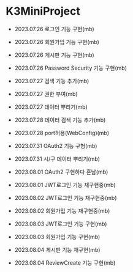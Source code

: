 # __K3MiniProject__

+ 2023.07.26 로그인 기능 구현(mb)
+ 2023.07.26 회원가입 기능 구현(mb)
+ 2023.07.26 게시판 기능 구현(mb)
+ 2023.07.26 Password Security 기능 구현(mb)

+ 2023.07.27 검색 기능 추가(mb)
+ 2023.07.27 권한 부여(mb)
+ 2023.07.27 데이터 뿌리기(mb)

+ 2023.07.28 데이터 검색 기능 추가(mb)
+ 2023.07.28 port허용(WebConfig)(mb)

+ 2023.07.31 OAuth2 기능 구형(mb)
+ 2023.07.31 시/구 데이터 뿌리기(mb) 

+ 2023.08.01 OAuth2 구현하다 혼남(mb)
+ 2023.08.01 JWT로그인 기능 재구현중(mb)

+ 2023.08.02 JWT로그인 기능 재구현중(mb)
+ 2023.08.02 회원가입 기능 재구현중(mb)

+ 2023.08.03 JWT로그인 기능 구현(mb)
+ 2023.08.03 회원가입 기능 구현(mb)

+ 2023.08.04 게시판 기능 재구현(mb)
+ 2023.08.04 ReviewCreate 기능 구현(mb)